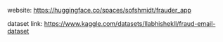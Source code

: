 website: https://huggingface.co/spaces/sofshmidt/frauder_app


dataset link: https://www.kaggle.com/datasets/llabhishekll/fraud-email-dataset
